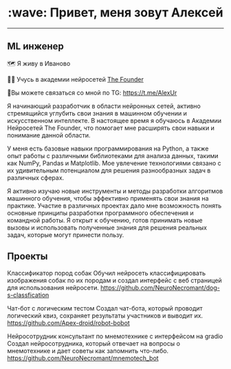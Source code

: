 <h1 align="center"> :wave: Привет, меня зовут Алексей </h1>
  
---
  ML инженер
---
  
<p1 align="left">:world_map: Я живу в Иваново  </p1> 

<p2 align="left">:man_student: Учусь в академии нейросетей <a href="https://dnk.the-founder.ru/" target="_blank">The Founder</a> </p2> 

<p3 align="left">:calling:Вы можете связаться со мной по TG: https://t.me/AlexUr</p3>  

Я начинающий разработчик в области нейронных сетей, активно стремящийся углубить свои знания в машинном обучении и искусственном интеллекте. В настоящее время я обучаюсь в Академии Нейросетей The Founder, что помогает мне расширять свои навыки и понимание данной области.

У меня есть базовые навыки программирования на Python, а также опыт работы с различными библиотеками для анализа данных, такими как NumPy, Pandas и Matplotlib. Мое увлечение технологиями связано с их удивительным потенциалом для решения разнообразных задач в различных сферах.

Я активно изучаю новые инструменты и методы разработки алгоритмов машинного обучения, чтобы эффективно применять свои знания на практике. Участие в различных проектах дало мне возможность понять основные принципы разработки программного обеспечения и командной работы. Я открыт к обучению, готов принимать новые вызовы и использовать полученные знания для решения реальных задач, которые могут принести пользу.

Проекты
---

Классификатор пород собак
Обучил нейросеть классифицировать изображения собак по их породам и создал интерфейс с веб страницей для использования нейросети.
https://github.com/NeuroNecromant/dog-s-classfication

Чат-бот с логическим тестом
Создал чат-бота, который проводит логический квиз, сохраняет результаты участников и выводит их.
https://github.com/Apex-droid/robot-bobot

Нейросотрудник консультант по мнемотехнике с интерфейсом на gradio
Создал нейросотрудника, который отвечает на вопросы о мнемотехнике и дает советы как запомнить что-либо.
https://github.com/NeuroNecromant/mnemotech_bot
